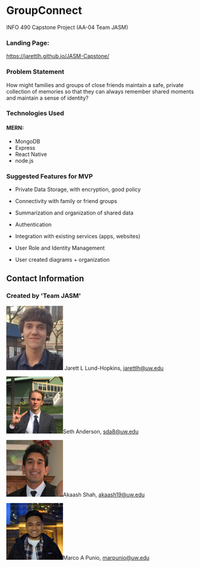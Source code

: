 # GroupConnect

INFO 490 Capstone Project (AA-04 Team JASM)



### Landing Page:

<https://jarettlh.github.io/JASM-Capstone/>



### Problem Statement

How might families and groups of close friends maintain a safe, private collection of memories so that they can always remember shared moments and maintain a sense of identity?



### Technologies Used

#### MERN:
- MongoDB
- Express
- React Native
- node.js



### Suggested Features for MVP

- Private Data Storage, with encryption, good policy

- Connectivity with family or friend groups

- Summarization and organization of shared data

- Authentication

- Integration with existing services (apps, websites)

- User Role and Identity Management

- User created diagrams + organization

  

## Contact Information

### Created by 'Team JASM'

![](./README-assets/jarett.png) Jarett L Lund-Hopkins, jarettlh@uw.edu

![](./README-assets/seth.png)Seth Anderson, sda8@uw.edu

![](./README-assets/akaash.png)Akaash Shah, akaash19@uw.edu

![](./README-assets/marco.png)Marco A Punio, marpunio@uw.edu


